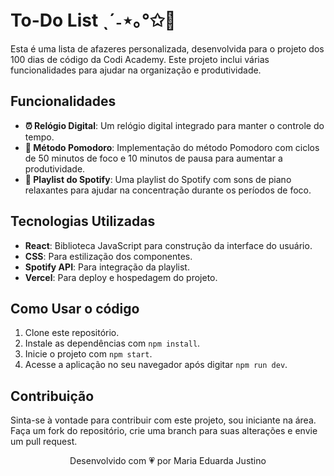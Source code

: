 # To-Do List ˎˊ˗⋆｡°✩📄

Esta é uma lista de afazeres personalizada, desenvolvida para o projeto dos 100 dias de código da Codi Academy. Este projeto inclui várias funcionalidades para ajudar na organização e produtividade.

## Funcionalidades

- **⏰ Relógio Digital**: Um relógio digital integrado para manter o controle do tempo.
- **🍅 Método Pomodoro**: Implementação do método Pomodoro com ciclos de 50 minutos de foco e 10 minutos de pausa para aumentar a produtividade.
- **🎵 Playlist do Spotify**: Uma playlist do Spotify com sons de piano relaxantes para ajudar na concentração durante os períodos de foco.


## Tecnologias Utilizadas

- **React**: Biblioteca JavaScript para construção da interface do usuário.
- **CSS**: Para estilização dos componentes.
- **Spotify API**: Para integração da playlist.
- **Vercel**: Para deploy e hospedagem do projeto.

## Como Usar o código 

1. Clone este repositório.
2. Instale as dependências com `npm install`.
3. Inicie o projeto com `npm start`.
4. Acesse a aplicação no seu navegador após digitar `npm run dev`.

## Contribuição

Sinta-se à vontade para contribuir com este projeto, sou iniciante na área. Faça um fork do repositório, crie uma branch para suas alterações e envie um pull request.

<p align="center">Desenvolvido com 💗 por Maria Eduarda Justino</p>
